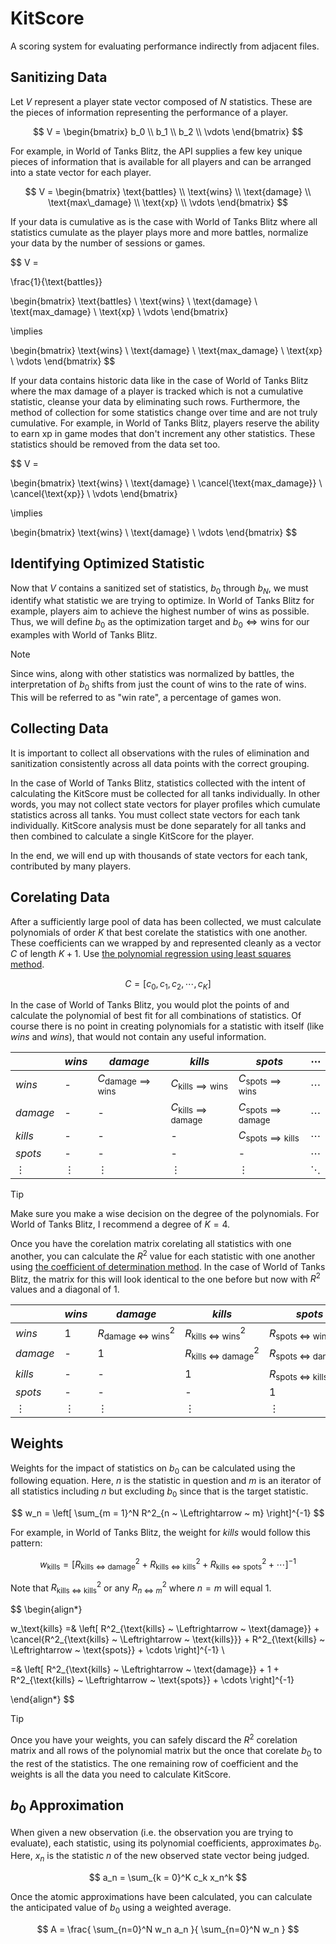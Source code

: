 # KitScore

A scoring system for evaluating performance indirectly from adjacent files.

## Sanitizing Data

Let $V$ represent a player state vector composed of $N$ statistics. These are the pieces of information representing the performance of a player.

$$
V =
\begin{bmatrix}
b_0 \\
b_1 \\
b_2 \\
\vdots
\end{bmatrix}
$$

For example, in World of Tanks Blitz, the API supplies a few key unique pieces of information that is available for all players and can be arranged into a state vector for each player.

$$
V =
\begin{bmatrix}
\text{battles} \\
\text{wins} \\
\text{damage} \\
\text{max\_damage} \\
\text{xp} \\
\vdots
\end{bmatrix}
$$

If your data is cumulative as is the case with World of Tanks Blitz where all statistics cumulate as the player plays more and more battles, normalize your data by the number of sessions or games.

$$
V =

\frac{1}{\text{battles}}

\begin{bmatrix}
\text{battles} \\
\text{wins} \\
\text{damage} \\
\text{max\_damage} \\
\text{xp} \\
\vdots
\end{bmatrix}

\implies

\begin{bmatrix}
\text{wins} \\
\text{damage} \\
\text{max\_damage} \\
\text{xp} \\
\vdots
\end{bmatrix}
$$

If your data contains historic data like in the case of World of Tanks Blitz where the max damage of a player is tracked which is not a cumulative statistic, cleanse your data by eliminating such rows. Furthermore, the method of collection for some statistics change over time and are not truly cumulative. For example, in World of Tanks Blitz, players reserve the ability to earn xp in game modes that don't increment any other statistics. These statistics should be removed from the data set too.

$$
V =

\begin{bmatrix}
\text{wins} \\
\text{damage} \\
\cancel{\text{max\_damage}} \\
\cancel{\text{xp}} \\
\vdots
\end{bmatrix}

\implies

\begin{bmatrix}
\text{wins} \\
\text{damage} \\
\vdots
\end{bmatrix}
$$

## Identifying Optimized Statistic

Now that $V$ contains a sanitized set of statistics, $b_0$ through $b_N$, we must identify what statistic we are trying to optimize. In World of Tanks Blitz for example, players aim to achieve the highest number of wins as possible. Thus, we will define $b_0$ as the optimization target and $b_0 \Leftrightarrow \text{wins}$ for our examples with World of Tanks Blitz.

> [!NOTE]
> Since $\text{wins}$, along with other statistics was normalized by $\text{battles}$, the interpretation of $b_0$ shifts from just the count of wins to the rate of wins. This will be referred to as "win rate", a percentage of games won.

## Collecting Data

It is important to collect all observations with the rules of elimination and sanitization consistently across all data points with the correct grouping.

In the case of World of Tanks Blitz, statistics collected with the intent of calculating the KitScore must be collected for all tanks individually. In other words, you may not collect state vectors for player profiles which cumulate statistics across all tanks. You must collect state vectors for each tank individually. KitScore analysis must be done separately for all tanks and then combined to calculate a single KitScore for the player.

In the end, we will end up with thousands of state vectors for each tank, contributed by many players.

## Corelating Data

After a sufficiently large pool of data has been collected, we must calculate polynomials of order $K$ that best corelate the statistics with one another. These coefficients can we wrapped by and represented cleanly as a vector $C$ of length $K + 1$. Use [the polynomial regression using least squares method](https://en.wikipedia.org/wiki/Polynomial_regression).

$$
C = \left[ c_0, c_1, c_2, \cdots, c_K \right]
$$

In the case of World of Tanks Blitz, you would plot the points of and calculate the polynomial of best fit for all combinations of statistics. Of course there is no point in creating polynomials for a statistic with itself (like $wins$ and $wins$), that would not contain any useful information.

|          | $wins$   | $damage$                                 | $kills$                                   | $spots$                                   | $\cdots$ |
| -------- | -------- | ---------------------------------------- | ----------------------------------------- | ----------------------------------------- | -------- |
| $wins$   | -        | $C_{\text{damage} \implies \text{wins}}$ | $C_{\text{kills} \implies \text{wins}}$   | $C_{\text{spots} \implies \text{wins}}$   | $\cdots$ |
| $damage$ | -        | -                                        | $C_{\text{kills} \implies \text{damage}}$ | $C_{\text{spots} \implies \text{damage}}$ | $\cdots$ |
| $kills$  | -        | -                                        | -                                         | $C_{\text{spots} \implies \text{kills}}$  | $\cdots$ |
| $spots$  | -        | -                                        | -                                         | -                                         | $\cdots$ |
| $\vdots$ | $\vdots$ | $\vdots$                                 | $\vdots$                                  | $\vdots$                                  | $\ddots$ |

> [!TIP]
> Make sure you make a wise decision on the degree of the polynomials. For World of Tanks Blitz, I recommend a degree of $K = 4$.

Once you have the corelation matrix corelating all statistics with one another, you can calculate the $R^2$ value for each statistic with one another using [the coefficient of determination method](https://en.wikipedia.org/wiki/Coefficient_of_determination). In the case of World of Tanks Blitz, the matrix for this will look identical to the one before but now with $R^2$ values and a diagonal of $1$.

|          | $wins$   | $damage$                                              | $kills$                                                | $spots$                                                | $\cdots$ |
| -------- | -------- | ----------------------------------------------------- | ------------------------------------------------------ | ------------------------------------------------------ | -------- |
| $wins$   | $1$      | $R^2_{\text{damage} ~ \Leftrightarrow ~ \text{wins}}$ | $R^2_{\text{kills} ~ \Leftrightarrow ~ \text{wins}}$   | $R^2_{\text{spots} ~ \Leftrightarrow ~ \text{wins}}$   | $\cdots$ |
| $damage$ | -        | $1$                                                   | $R^2_{\text{kills} ~ \Leftrightarrow ~ \text{damage}}$ | $R^2_{\text{spots} ~ \Leftrightarrow ~ \text{damage}}$ | $\cdots$ |
| $kills$  | -        | -                                                     | $1$                                                    | $R^2_{\text{spots} ~ \Leftrightarrow ~ \text{kills}}$  | $\cdots$ |
| $spots$  | -        | -                                                     | -                                                      | $1$                                                    | $\cdots$ |
| $\vdots$ | $\vdots$ | $\vdots$                                              | $\vdots$                                               | $\vdots$                                               | $\ddots$ |

## Weights

Weights for the impact of statistics on $b_0$ can be calculated using the following equation. Here, $n$ is the statistic in question and $m$ is an iterator of all statistics including $n$ but excluding $b_0$ since that is the target statistic.

$$
w_n = \left[ \sum_{m = 1}^N R^2_{n ~ \Leftrightarrow ~ m} \right]^{-1}
$$

For example, in World of Tanks Blitz, the weight for $kills$ would follow this pattern:

$$
w_\text{kills} = \left[ R^2_{\text{kills} ~ \Leftrightarrow ~ \text{damage}} + R^2_{\text{kills} ~ \Leftrightarrow ~ \text{kills}} + R^2_{\text{kills} ~ \Leftrightarrow ~ \text{spots}} + \cdots \right]^{-1}
$$

Note that $R^2_{\text{kills} ~ \Leftrightarrow ~ \text{kills}}$ or any $R^2_{n ~ \Leftrightarrow ~ m}$ where $n = m$ will equal $1$.

$$
\begin{align*}

w_\text{kills} =& \left[ R^2_{\text{kills} ~ \Leftrightarrow ~ \text{damage}} + \cancel{R^2_{\text{kills} ~ \Leftrightarrow ~ \text{kills}}} + R^2_{\text{kills} ~ \Leftrightarrow ~ \text{spots}} + \cdots \right]^{-1} \\

=& \left[ R^2_{\text{kills} ~ \Leftrightarrow ~ \text{damage}} + 1 + R^2_{\text{kills} ~ \Leftrightarrow ~ \text{spots}} + \cdots \right]^{-1}

\end{align*}
$$

> [!TIP]
> Once you have your weights, you can safely discard the $R^2$ corelation matrix and all rows of the polynomial matrix but the once that corelate $b_0$ to the rest of the statistics. The one remaining row of coefficient and the weights is all the data you need to calculate KitScore.

## $b_0$ Approximation

When given a new observation (i.e. the observation you are trying to evaluate), each statistic, using its polynomial coefficients, approximates $b_0$. Here, $x_n$ is the statistic $n$ of the new observed state vector being judged.

$$
a_n = \sum_{k = 0}^K c_k x_n^k
$$

Once the atomic approximations have been calculated, you can calculate the anticipated value of $b_0$ using a weighted average.

$$
A = \frac{
  \sum_{n=0}^N w_n a_n
}{
  \sum_{n=0}^N w_n
}
$$
